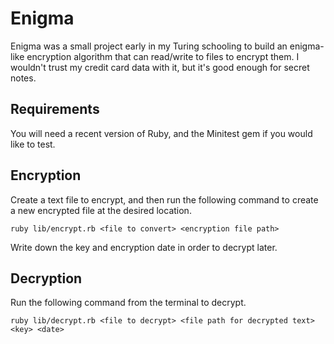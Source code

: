 # Enigma

Enigma was a small project early in my Turing schooling to build an enigma-like encryption algorithm that can read/write to files to encrypt them. I wouldn't trust my credit card data with it, but it's good enough for secret notes.

## Requirements

You will need a recent version of Ruby, and the Minitest gem if you would like to test. 

## Encryption

Create a text file to encrypt, and then run the following command to create a new encrypted file at the desired location.

```
ruby lib/encrypt.rb <file to convert> <encryption file path>
```

Write down the key and encryption date in order to decrypt later.

## Decryption

Run the following command from the terminal to decrypt.

```
ruby lib/decrypt.rb <file to decrypt> <file path for decrypted text> <key> <date>
```

